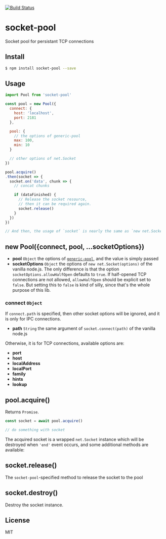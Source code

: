 [![Build Status](https://travis-ci.org/kaelzhang/node-socket-pool.svg?branch=master)](https://travis-ci.org/kaelzhang/node-socket-pool)
<!-- optional appveyor tst
[![Windows Build Status](https://ci.appveyor.com/api/projects/status/github/kaelzhang/node-socket-pool?branch=master&svg=true)](https://ci.appveyor.com/project/kaelzhang/node-socket-pool)
-->
<!-- optional npm version
[![NPM version](https://badge.fury.io/js/socket-pool.svg)](http://badge.fury.io/js/socket-pool)
-->
<!-- optional npm downloads
[![npm module downloads per month](http://img.shields.io/npm/dm/socket-pool.svg)](https://www.npmjs.org/package/socket-pool)
-->
<!-- optional dependency status
[![Dependency Status](https://david-dm.org/kaelzhang/node-socket-pool.svg)](https://david-dm.org/kaelzhang/node-socket-pool)
-->

# socket-pool

Socket pool for persistant TCP connections

## Install

```sh
$ npm install socket-pool --save
```

## Usage

```js
import Pool from 'socket-pool'

const pool = new Pool({
  connect: {
    host: 'localhost',
    port: 2181
  },

  pool: {
    // the options of generic-pool
    max: 100,
    min: 10
  }

  // other options of net.Socket
})

pool.acquire()
.then(socket => {
  socket.on('data', chunk => {
    // concat chunks

    if (dataFinished) {
      // Release the socket resource,
      // then it can be required again.
      socket.release()
    }
  })
})

// And then, the usage of `socket` is nearly the same as `new net.Socket`
```

## new Pool({connect, pool, ...socketOptions})

- **pool** `Object` the options of [`generic-pool`](https://www.npmjs.com/package/generic-pool), and the value is simply passed
- **socketOptions** `Object` the options of `new net.Socket(options)` of the vanilla node.js. The only difference is that the option `socketOptions.allowHalfOpen` defaults to `true`. If half-opened TCP connections are not allowed, `allowHalfOpen` should be explicit set to `false`. But setting this to `false` is kind of silly, since that's the whole purpose of this lib.

### connect `Object`

If `connect.path` is specified, then other socket options will be ignored, and it is only for IPC connections.

- **path** `String` the same argument of `socket.connect(path)` of the vanilla node.js

Otherwise, it is for TCP connections, available options are:

- **port**
- **host**
- **localAddress**
- **localPort**
- **family**
- **hints**
- **lookup**

## pool.acquire()

Returns `Promise`.

```js
const socket = await pool.acquire()

// do something with socket
```

The acquired socket is a wrapped `net.Socket` instance which will be destroyed when `'end'` event occurs, and some additional methods are available:

## socket.release()

The `socket-pool`-specified method to release the socket to the pool

## socket.destroy()

Destroy the socket instance.

## License

MIT
